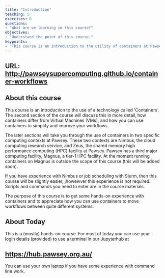 ```yaml
---
title: "Introduction"
teaching: 5
exercises: 0
questions:
- "What are we learning in this course?"
objectives:
- "Understand the point of this course."
keypoints:
- "This course is an introduction to the utility of containers at Pawsey"
---
```


## URL: http://pawseysupercomputing.github.io/container-workflows ##
## About this course
This course is an introduction to the use of a technology called 'Containers'.  The second section of the course will discuss this in more detail,  how containers differ from Virtual Machines (VMs), and how you can use containers to simplify and improve your workflows.

The later sections will take you through the use of containers in two specific computing contexts at Pawsey.  These two contexts are Nimbus, the cloud computing research service, and Zeus, the shared memory high performance computing (HPC) facility at Pawsey.  Pawsey has a third major computing facility, Magnus, a tier-1 HPC facility.  At the moment running containers on Magnus is outside the scope of this course (this will be added soon).

If you have experience with Nimbus or job scheduling with Slurm, then this course will be slightly easier, jhowewver this experience is not required. Scripts and commands you need to enter are in the course materials.

The purpose of this course is to get some hands-on experience with containers and to appreciate how you can use containers to move workflows between quite different systems.

## About Today

This is a (mostly) hands-on course.  For most of today you can use your login details (provided) to use a terminal in our Jupyterhub at

## https://hub.pawsey.org.au/ ##

You can use your own laptop if you have some experience with command line work.
